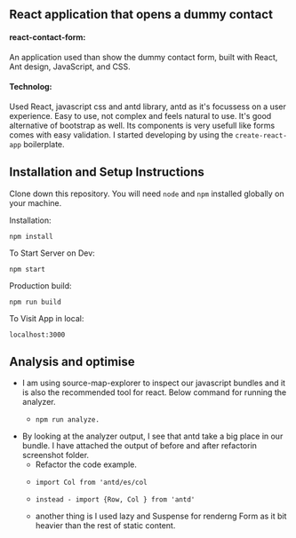## React application that opens a dummy contact

#### react-contact-form:

An application used than show the dummy contact form, built with React, Ant design, JavaScript, and CSS.

#### Technolog:

Used React, javascript css and antd library, antd as it's focussess on a user experience. Easy to use, not complex and feels natural to use. It's good alternative of bootstrap as well. Its components is very usefull like forms comes with easy validation. I started developing by using the `create-react-app` boilerplate.


## Installation and Setup Instructions

Clone down this repository. You will need `node` and `npm` installed globally on your machine.  

Installation:

`npm install`  

To Start Server on Dev:

`npm start`

Production build:

`npm run build`

To Visit App in local:

`localhost:3000`  

## Analysis and optimise

  - I am using source-map-explorer to inspect our javascript bundles and it is also the recommended tool for react. Below command for running the analyzer.
      -     npm run analyze.
  - By looking at the analyzer output, I see that antd take a big place in our bundle. I have attached the output of before and after refactorin screenshot folder.
      - Refactor the code example.
      -     import Col from 'antd/es/col
      -     instead - import {Row, Col } from 'antd'
      - another thing is I used lazy and Suspense for renderng Form as it bit heavier than the rest of static content.
